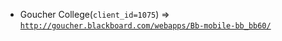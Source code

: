  - Goucher College(`client_id=1075`) => [`http://goucher.blackboard.com/webapps/Bb-mobile-bb_bb60/`](http://goucher.blackboard.com/webapps/Bb-mobile-bb_bb60/)
